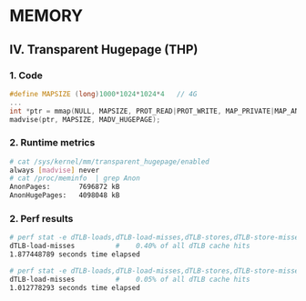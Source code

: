# MEMORY

## IV. Transparent Hugepage (THP)
### 1. Code
```C
#define MAPSIZE (long)1000*1024*1024*4   // 4G
...
int *ptr = mmap(NULL, MAPSIZE, PROT_READ|PROT_WRITE, MAP_PRIVATE|MAP_ANONYMOUS, -1, 0);
madvise(ptr, MAPSIZE, MADV_HUGEPAGE);
```
### 2. Runtime metrics
```bash
# cat /sys/kernel/mm/transparent_hugepage/enabled
always [madvise] never
# cat /proc/meminfo  | grep Anon
AnonPages:       7696872 kB
AnonHugePages:   4098048 kB
```

### 2. Perf results
```bash
# perf stat -e dTLB-loads,dTLB-load-misses,dTLB-stores,dTLB-store-misses -- ./no_advise
dTLB-load-misses          #    0.40% of all dTLB cache hits
1.877448789 seconds time elapsed

# perf stat -e dTLB-loads,dTLB-load-misses,dTLB-stores,dTLB-store-misses -- ./advise
dTLB-load-misses          #    0.05% of all dTLB cache hits
1.012778293 seconds time elapsed
```
